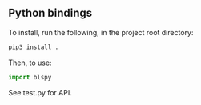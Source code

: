 ## Python bindings

To install, run the following, in the project root directory:

```bash
pip3 install .
```

Then, to use:

```python
import blspy
```

See test.py for API.
